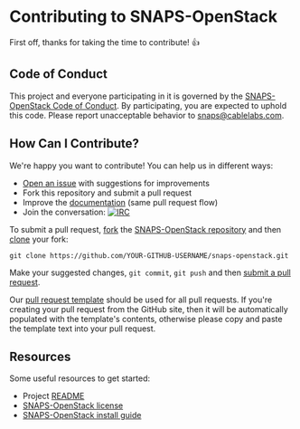 # Contributing to SNAPS-OpenStack

First off, thanks for taking the time to contribute! :+1:

## Code of Conduct

This project and everyone participating in it is governed by the
[SNAPS-OpenStack Code of Conduct][1]. By participating, you are
expected to uphold this code. Please report unacceptable behavior to
[snaps@cablelabs.com][2].

[1]: CODE_OF_CONDUCT.md
[2]: mailto:snaps@cablelabs.com

## How Can I Contribute?

We're happy you want to contribute! You can help us in different ways:

- [Open an issue][3] with suggestions for improvements
- Fork this repository and submit a pull request
- Improve the [documentation][4] (same pull request flow)
- Join the conversation: [![IRC](https://www.irccloud.com/invite-svg?channel=%23cablelabs-snaps&amp;hostname=irc.freenode.net&amp;port=6697&amp;ssl=1)][5]

[3]: https://github.com/cablelabs/snaps-openstack/issues
[4]: https://github.com/cablelabs/snaps-openstack/tree/master/doc
[5]: http://webchat.freenode.net/?channels=cablelabs-snaps

To submit a pull request, [fork][6] the [SNAPS-OpenStack repository][7] and then
[clone][8] your fork:

```
git clone https://github.com/YOUR-GITHUB-USERNAME/snaps-openstack.git
```

[6]: https://help.github.com/articles/fork-a-repo/
[7]: https://github.com/cablelabs/snaps-openstack
[8]: https://help.github.com/articles/cloning-a-repository/

Make your suggested changes, `git commit`, `git push` and then [submit a pull request][9].

[9]: https://github.com/cablelabs/snaps-openstack/compare

Our [pull request template][13] should be used for all pull requests. If you're
creating your pull request from the GitHub site, then it will be automatically
populated with the template's contents, otherwise please copy and paste the
template text into your pull request.

[13]: PULL_REQUEST_TEMPLATE.md

## Resources

Some useful resources to get started:
- Project [README][10]
- [SNAPS-OpenStack license][11]
- [SNAPS-OpenStack install guide][12]

[10]: README.md
[11]: LICENSE
[12]: doc/source/install/install.md
